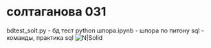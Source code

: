 # солтаганова 031
bdtest_solt.py - бд тест
python шпора.ipynb - шпора по питону
sql - команды, практика sql
![N|Solid](http://risovach.ru/upload/2016/06/mem/garfild_115447149_orig_.jpg)

